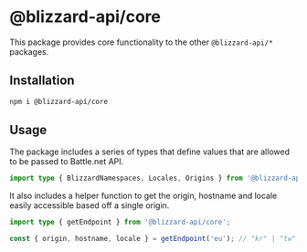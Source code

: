 # @blizzard-api/core

This package provides core functionality to the other `@blizzard-api/*` packages.

## Installation

```sh
npm i @blizzard-api/core
```

## Usage

The package includes a series of types that define values that are allowed to be passed to Battle.net API.

```ts
import type { BlizzardNamespaces, Locales, Origins } from '@blizzard-api/core';
```

It also includes a helper function to get the origin, hostname and locale easily accessible based off a single origin.

```ts
import type { getEndpoint } from '@blizzard-api/core';

const { origin, hostname, locale } = getEndpoint('eu'); // "kr" | "tw" | "us"
```
